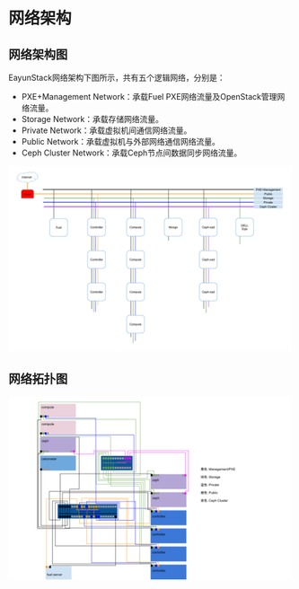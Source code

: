 # 网络架构

## 网络架构图

EayunStack网络架构下图所示，共有五个逻辑网络，分别是：

* PXE+Management Network：承载Fuel PXE网络流量及OpenStack管理网络流量。
* Storage Network：承载存储网络流量。
* Private Network：承载虚拟机间通信网络流量。
* Public Network：承载虚拟机与外部网络通信网络流量。
* Ceph Cluster Network：承载Ceph节点间数据同步网络流量。

![EayunStack-Network-Architecture](../images/EayunStack-Network-Architecture.png)

## 网络拓扑图

![EayunStack-Network-Topology](../images/EayunStack-Network-Topology.svg)


